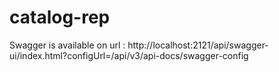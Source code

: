 # catalog-rep
Swagger is available on url : http://localhost:2121/api/swagger-ui/index.html?configUrl=/api/v3/api-docs/swagger-config
